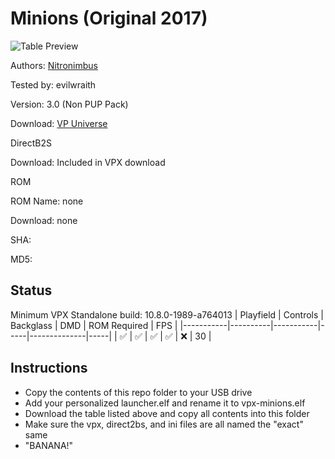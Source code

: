 # Minions (Original 2017)

![Table Preview](https://vpuniverse.com/screenshots/monthly_2022_07/Minions.png.564e8f8cc948970c68f9115e02404ea8.png)

Authors: [Nitronimbus](https://vpuniverse.com/profile/10144-nitronimbus/)

Tested by: evilwraith

Version: 3.0 (Non PUP Pack)

Download: [VP Universe](https://vpuniverse.com/files/file/10853-minions-mod-by-nitronimbus-cw-pup-pack/)

DirectB2S

Download: Included in VPX download

ROM

ROM Name: none

Download: none

SHA: 

MD5: 

## Status 

Minimum VPX Standalone build: 10.8.0-1989-a764013
| Playfield | Controls | Backglass | DMD | ROM Required | FPS | 
|-----------|----------|-----------|-----|--------------|-----|
| :white_check_mark: | :white_check_mark: | :white_check_mark: | :white_check_mark: | :x: | 30 |

## Instructions

- Copy the contents of this repo folder to your USB drive
- Add your personalized launcher.elf and rename it to vpx-minions.elf
- Download the table listed above and copy all contents into this folder
- Make sure the vpx, direct2bs, and ini files are all named the "exact" same
- "BANANA!"